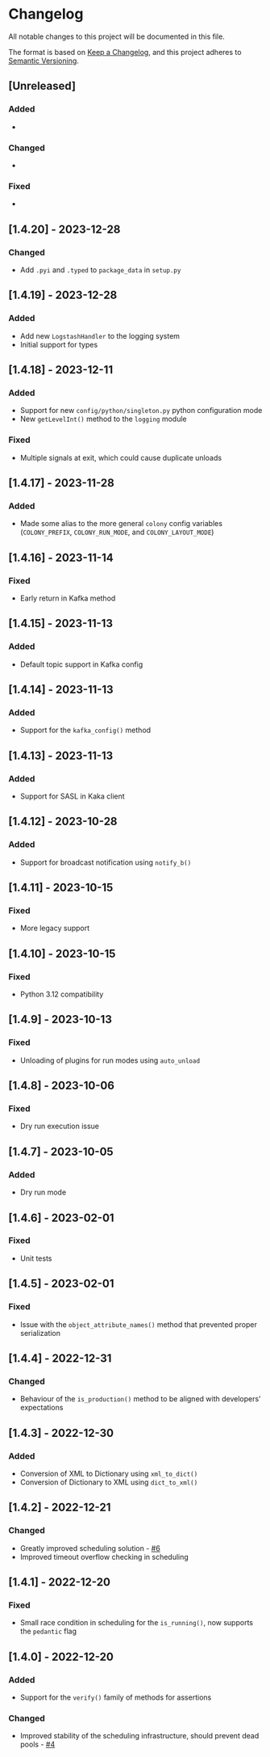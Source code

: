 # Changelog

All notable changes to this project will be documented in this file.

The format is based on [Keep a Changelog](https://keepachangelog.com/en/1.0.0/),
and this project adheres to [Semantic Versioning](https://semver.org/spec/v2.0.0.html).

## [Unreleased]

### Added

*

### Changed

*

### Fixed

*

## [1.4.20] - 2023-12-28

### Changed

* Add `.pyi` and `.typed` to `package_data` in `setup.py`

## [1.4.19] - 2023-12-28

### Added

* Add new `LogstashHandler` to the logging system
* Initial support for types

## [1.4.18] - 2023-12-11

### Added

* Support for new `config/python/singleton.py` python configuration mode
* New `getLevelInt()` method to the `logging` module

### Fixed

* Multiple signals at exit, which could cause duplicate unloads

## [1.4.17] - 2023-11-28

### Added

* Made some alias to the more general `colony` config variables (`COLONY_PREFIX`, `COLONY_RUN_MODE`, and `COLONY_LAYOUT_MODE`)

## [1.4.16] - 2023-11-14

### Fixed

* Early return in Kafka method

## [1.4.15] - 2023-11-13

### Added

* Default topic support in Kafka config

## [1.4.14] - 2023-11-13

### Added

* Support for the `kafka_config()` method

## [1.4.13] - 2023-11-13

### Added

* Support for SASL in Kaka client

## [1.4.12] - 2023-10-28

### Added

* Support for broadcast notification using `notify_b()`

## [1.4.11] - 2023-10-15

### Fixed

* More legacy support

## [1.4.10] - 2023-10-15

### Fixed

* Python 3.12 compatibility

## [1.4.9] - 2023-10-13

### Fixed

* Unloading of plugins for run modes using `auto_unload`

## [1.4.8] - 2023-10-06

### Fixed

* Dry run execution issue

## [1.4.7] - 2023-10-05

### Added

* Dry run mode

## [1.4.6] - 2023-02-01

### Fixed

* Unit tests

## [1.4.5] - 2023-02-01

### Fixed

* Issue with the `object_attribute_names()` method that prevented proper serialization

## [1.4.4] - 2022-12-31

### Changed

* Behaviour of the `is_production()` method to be aligned with developers' expectations

## [1.4.3] - 2022-12-30

### Added

* Conversion of XML to Dictionary using `xml_to_dict()`
* Conversion of Dictionary to XML using `dict_to_xml()`

## [1.4.2] - 2022-12-21

### Changed

* Greatly improved scheduling solution - [#6](https://github.com/hivesolutions/colony/issues/6)
* Improved timeout overflow checking in scheduling

## [1.4.1] - 2022-12-20

### Fixed

* Small race condition in scheduling for the `is_running()`, now supports the `pedantic` flag

## [1.4.0] - 2022-12-20

### Added

* Support for the `verify()` family of methods for assertions

### Changed

* Improved stability of the scheduling infrastructure, should prevent dead pools - [#4](https://github.com/hivesolutions/colony/issues/4)

